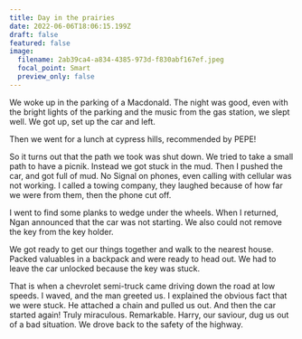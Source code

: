 ```yaml
---
title: Day in the prairies
date: 2022-06-06T18:06:15.199Z
draft: false
featured: false
image:
  filename: 2ab39ca4-a834-4385-973d-f830abf167ef.jpeg
  focal_point: Smart
  preview_only: false
---
```

We woke up in the parking of a Macdonald. The night was good, even with the bright lights of the parking and the music from the gas station, we slept well. We got up, set up the car and left.

Then we went for a lunch at cypress hills, recommended by PEPE!

So it turns out that the path we took was shut down. We tried to take a small path to have a picnik. Instead we got stuck in the mud. Then I pushed the car, and got full of mud. No Signal on phones, even calling with cellular was not working. I called a towing company, they laughed because of how far we were from them, then the phone cut off.

I went to find some planks to wedge under the wheels. When I returned, Ngan announced that the car was not starting. We also could not remove the key from the key holder.

We got ready to get our things together and walk to the nearest house. Packed valuables in a backpack and were ready to head out. We had to leave the car unlocked because the key was stuck.

That is when a chevrolet semi-truck came driving down the road at low speeds. I waved, and the man greeted us. I explained the obvious fact that we were stuck. He attached a chain and pulled us out. And then the car started again! Truly miraculous. Remarkable. Harry, our saviour, dug us out of a bad situation. We drove back to the safety of the highway.